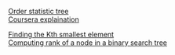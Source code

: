 [Order statistic tree](https://en.wikipedia.org/wiki/Order_statistic_tree)  
[Coursera explaination](https://www.coursera.org/learn/data-structures/lecture/DWPyG/applications)  

[Finding the Kth smallest element](https://www.geeksforgeeks.org/find-k-th-smallest-element-in-bst-order-statistics-in-bst/)  
[Computing rank of a node in a binary search tree](https://stackoverflow.com/questions/26080924/computing-rank-of-a-node-in-a-binary-search-tree)
